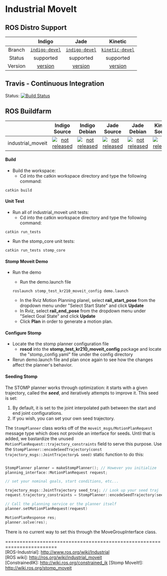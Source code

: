 # Industrial MoveIt

## ROS Distro Support

|         | Indigo | Jade | Kinetic |
|:-------:|:------:|:----:|:-------:|
| Branch  | [`indigo-devel`](https://github.com/ros-industrial/industrial_moveit/tree/indigo-devel) | [`indigo-devel`](https://github.com/ros-industrial/industrial_moveit/tree/indigo-devel) | [`kinetic-devel`](https://github.com/ros-industrial/industrial_moveit/tree/kinetic-devel) |
| Status  |  supported | supported |  supported |
| Version | [version](http://repositories.ros.org/status_page/ros_indigo_default.html?q=industrial_moveit) | [version](http://repositories.ros.org/status_page/ros_jade_default.html?q=industrial_moveit) | [version](http://repositories.ros.org/status_page/ros_kinetic_default.html?q=industrial_moveit) |

## Travis - Continuous Integration

Status: [![Build Status](https://travis-ci.org/ros-industrial/industrial_moveit.svg?branch=kinetic-devel)](https://travis-ci.org/ros-industrial/industrial_moveit)

## ROS Buildfarm

|         | Indigo Source | Indigo Debian | Jade Source | Jade Debian |  Kinetic Source  |  Kinetic Debian |
|:-------:|:-------------------:|:-------------------:|:-------------------:|:-------------------:|:-------------------:|:-------------------:|
| industrial_moveit | [![not released](http://build.ros.org/buildStatus/icon?job=Isrc_uT__industrial_moveit__ubuntu_trusty__source)](http://build.ros.org/view/Isrc_uT/job/Isrc_uT__industrial_moveit__ubuntu_trusty__source/) | [![not released](http://build.ros.org/buildStatus/icon?job=Ibin_uT64__industrial_moveit__ubuntu_trusty_amd64__binary)](http://build.ros.org/view/Ibin_uT64/job/Ibin_uT64__industrial_moveit__ubuntu_trusty_amd64__binary/) | [![not released](http://build.ros.org/buildStatus/icon?job=Jsrc_uT__industrial_moveit__ubuntu_trusty__source)](http://build.ros.org/view/Jsrc_uT/job/Jsrc_uT__industrial_moveit__ubuntu_trusty__source/) | [![not released](http://build.ros.org/buildStatus/icon?job=Jbin_uT64__industrial_moveit__ubuntu_trusty_amd64__binary)](http://build.ros.org/view/Jbin_uT64/job/Jbin_uT64__industrial_moveit__ubuntu_trusty_amd64__binary/) | [![not released](http://build.ros.org/buildStatus/icon?job=Ksrc_uX__industrial_moveit__ubuntu_xenial__source)](http://build.ros.org/view/Ksrc_uX/job/Ksrc_uX__industrial_moveit__ubuntu_xenial__source/) | [![not released](http://build.ros.org/buildStatus/icon?job=Kbin_uX64__industrial_moveit__ubuntu_xenial_amd64__binary)](http://build.ros.org/view/Kbin_uX64/job/Kbin_uX64__industrial_moveit__ubuntu_xenial_amd64__binary/) |

#### Build
- Build the workspace:
  - Cd into the catkin workspace directory and type the following command:
```
catkin build
```

#### Unit Test
- Run all of industrial_moveit unit tests:
  - Cd into the catkin workspace directory and type the following command:
```
catkin run_tests 
```
- Run the stomp_core unit tests:
```
catkin run_tests stomp_core
```


#### Stomp Moveit Demo
- Run the demo
  - Run the demo.launch file
  ```
  roslaunch stomp_test_kr210_moveit_config demo.launch
  ```

  - In the Rviz Motion Planning planel, select **rail_start_pose** from the dropdown menu under "Select Start State" and click **Update**
  - In Rviz, select **rail_end_pose** from the dropdown menu under "Select Goal State" and click **Update**  
  - Click **Plan** in order to generate a motion plan.

#### Configure Stomp
- Locate the the stomp planner configuration file
  - **roscd** into the **stomp_test_kr210_moveit_config** package and locate the "stomp_config.yaml" file under the config directory
- Rerun demo.launch file and plan once again to see how the changes affect the planner's behavior.

#### Seeding Stomp
The STOMP planner works through optimization: it starts with a given trajectory, called the ***seed***, and iteratively attempts to improve it. This seed is set:
 1. By default, it is set to the joint interpolated path between the start and end joint configurations.
 2. If you wish, you can set your own seed trajectory.

The `StompPlanner` class works off of the `moveit_msgs/MotionPlanRequest` message type which does not provide an interface for seeds. Until that is added, we bastardize the unused `MotionPlanRequest::trajectory_constraints` field to serve this purpose. Use the `StompPlanner::encodeSeedTrajectory(const trajectory_msgs::JointTrajectory& seed)` static function to do this:

```c++

StompPlanner planner = makeStompPlanner(); // However you initialize
planning_interface::MotionPlanRequest request;

// set your nominal goals, start conditions, etc...

trajectory_msgs::JointTrajectory seed_traj; // Look up your seed traj
request.trajectory_constraints = StompPlanner::encodeSeedTrajectory(seed_traj);

// Call the planning service or the planner itself
planner.setMotionPlanRequest(request)

MotionPlanResponse res;
planner.solve(res);
``` 
There is no current way to set this through the MoveGroupInterface class. 

========================================================================  
[ROS-Industrial]: http://www.ros.org/wiki/Industrial  
[ROS wiki]: http://ros.org/wiki/industrial_moveit  
[ConstrainedIK]: http://wiki.ros.org/constrained_ik
[Stomp MoveIt!]: http://wiki.ros.org/stomp_moveit

